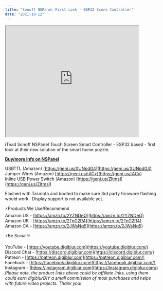 ```yaml
---
title: "Sonoff NSPanel First Look - ESP32 Scene Controller"
date: "2021-10-12"
---
```


<iframe allowfullscreen height="363" src="https://www.youtube.com/embed/cGXJnzS7D9g" width="437" youtube-src-=""></iframe>

  

iTead Sonoff NSPanel Touch Screen Smart Controller - ESP32 based - first look at their new solution of the smart home puzzle.

<!--truncate-->
  
[**Buy/more info on NSPanel**](https://bit.ly/317Ud4K)

  

USBTTL (Amazon) [https://geni.us/XUNpdG4](https://geni.us/XUNpdG4)  
Jumper Wires (Amazon) [https://geni.us/tACx](https://geni.us/tACx)  
Inline USB Power Switch (Amazon) [https://geni.us/ZItmsI](https://geni.us/ZItmsI)  
  

Flashed with Tasmota and booted to make sure 3rd party firmware flashing would work.  Display support is not available yet.

⚡Products We Use/Recommend  
Amazon US - [https://amzn.to/2YZNDeO](https://amzn.to/2YZNDeO)  
Amazon UK - [https://amzn.to/2TnG2R4](https://amzn.to/2TnG2R4)  
Amazon CA - [https://amzn.to/2JWsNq5](https://amzn.to/2JWsNq5)  
  

⚡Be Social!⚡

YouTube - [https://youtube.digiblur.com](https://youtube.digiblur.com/)  
Discord Chat - [https://discord.digiblur.com](https://discord.digiblur.com/)  
Patreon - [https://patreon.digiblur.com](https://patreon.digiblur.com/)  
Facebook - [https://facebook.digiblur.com](https://facebook.digiblur.com/)  
Instagram - [https://instagram.digiblur.com](https://instagram.digiblur.com/)  
_Please note, the product links above could be affiliate links, using them could earn digiblurDIY a small commission of most purchases and helps with future video projects. Thank you!_
